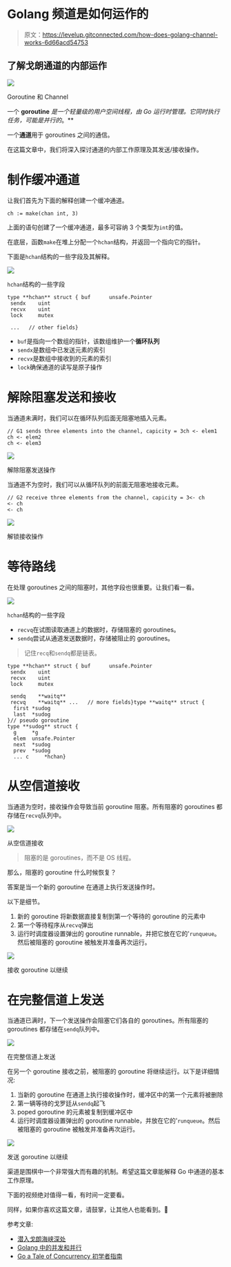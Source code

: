 # Golang 频道是如何运作的

> 原文：<https://levelup.gitconnected.com/how-does-golang-channel-works-6d66acd54753>

## 了解戈朗通道的内部运作

![](img/848223016ebb93df1f40612028381f83.png)

Goroutine 和 Channel

一个 **goroutine** *是一个轻量级的用户空间线程，由 Go 运行时管理。它同时执行任务，可能是并行的*。**

一个**通道**用于 goroutines 之间的通信。

在这篇文章中，我们将深入探讨通道的内部工作原理及其发送/接收操作。

# 制作缓冲通道

让我们首先为下面的解释创建一个缓冲通道。

```
ch := make(chan int, 3) 
```

上面的语句创建了一个缓冲通道，最多可容纳 3 个类型为`int`的值。

在底层，函数`make`在堆上分配一个`hchan`结构，并返回一个指向它的指针。

下面是`hchan`结构的一些字段及其解释。

![](img/65d31063163825ad635028199078723d.png)

`hchan`结构的一些字段

```
type **hchan** struct { buf      unsafe.Pointer
 sendx    uint
 recvx    uint
 lock     mutex

 ...   // other fields}
```

*   `buf`是指向一个数组的指针，该数组维护一个**循环队列**
*   `sendx`是数组中已发送元素的索引
*   `recvx`是数组中接收到的元素的索引
*   `lock`确保通道的读写是原子操作

# 解除阻塞发送和接收

当通道未满时，我们可以在循环队列后面无阻塞地插入元素。

```
// G1 sends three elements into the channel, capicity = 3ch <- elem1
ch <- elem2
ch <- elem3
```

![](img/45bb6512f8fbbf8a014c484b04c94d27.png)

解除阻塞发送操作

当通道不为空时，我们可以从循环队列的前面无阻塞地接收元素。

```
// G2 receive three elements from the channel, capicity = 3<- ch
<- ch
<- ch
```

![](img/689a808087cc5c488f8ee8ada7050f51.png)

解锁接收操作

# 等待路线

在处理 goroutines 之间的阻塞时，其他字段也很重要。让我们看一看。

![](img/fdeb894b4417c15dfc6b469e07fa5324.png)

`hchan`结构的一些字段

*   `recvq`在试图读取通道上的数据时，存储阻塞的 goroutines。
*   `sendq`尝试从通道发送数据时，存储被阻止的 goroutines。

> 记住`recq`和`sendq`都是链表。

```
type **hchan** struct { buf      unsafe.Pointer
 sendx    uint
 recvx    uint
 lock     mutex

 sendq    **waitq**   
 recvq    **waitq** ...   // more fields}type **waitq** struct {
  first *sudog      
  last  *sudog
}// pseudo goroutine
type **sudog** struct {
  g     *g
  elem  unsafe.Pointer 
  next  *sudog      
  prev  *sudog
  ... c     *hchan}
```

# 从空信道接收

当通道为空时，接收操作会导致当前 goroutine 阻塞。所有阻塞的 goroutines 都存储在`recvq`队列中。

![](img/7fcfaa4be553fcdda97a09ebd33c21d9.png)

从空信道接收

> 阻塞的是 goroutines，而不是 OS 线程。

那么，阻塞的 goroutine 什么时候恢复？

答案是当一个新的 goroutine 在通道上执行发送操作时。

以下是细节。

1.  新的 goroutine 将新数据直接复制到第一个等待的 goroutine 的元素中
2.  第一个等待程序从`recvq`弹出
3.  运行时调度器设置弹出的 goroutine runnable，并把它放在它的'`runqueue`。然后被阻塞的 goroutine 被触发并准备再次运行。

![](img/7d6e3d3d9ec69b9943afbed80fcb1e0c.png)

接收 goroutine 以继续

# 在完整信道上发送

当通道已满时，下一个发送操作会阻塞它们各自的 goroutines。所有阻塞的 goroutines 都存储在`sendq`队列中。

![](img/0c71ad880cdb45fc5a6e44404a715bd2.png)

在完整信道上发送

在另一个 goroutine 接收之前，被阻塞的 goroutine 将继续运行。以下是详细情况:

1.  当新的 goroutine 在通道上执行接收操作时，缓冲区中的第一个元素将被删除
2.  第一辆等待的戈罗廷从`sendq`起飞
3.  poped goroutine 的元素被复制到缓冲区中
4.  运行时调度器设置弹出的 goroutine runnable，并放在它的'`runqueue`。然后被阻塞的 goroutine 被触发并准备再次运行。

![](img/75e015e7644eb8985ead057222cd1b83.png)

发送 goroutine 以继续

渠道是围棋中一个非常强大而有趣的机制。希望这篇文章能解释 Go 中通道的基本工作原理。

下面的视频绝对值得一看，有时间一定要看。

同样，如果你喜欢这篇文章，请鼓掌，让其他人也能看到。💚

参考文章:

*   [潜入戈朗海峡深处](https://codeburst.io/diving-deep-into-the-golang-channels-549fd4ed21a8)
*   [Golang 中的并发和并行](https://medium.com/@tilaklodha/concurrency-and-parallelism-in-golang-5333e9a4ba64)
*   [Go a Tale of Concurrency 初学者指南](https://medium.com/swlh/go-a-tale-of-concurrency-a-beginners-guide-b8976b26feb)